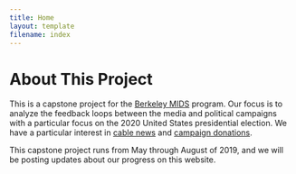 ```yaml
---
title: Home
layout: template
filename: index
--- 
```


# About This Project

This is a capstone project for the [Berkeley MIDS](https://datascience.berkeley.edu/academics/) program. Our focus is to analyze the feedback loops between the media and political campaigns with a particular focus on the 2020 United States presidential election. We have a particular interest in [cable news](https://fivethirtyeight.com/features/cable-news-is-covering-biden-as-much-as-every-other-democratic-candidate-combined/) and [campaign donations](https://projects.fivethirtyeight.com/2020-fundraising/).

This capstone project runs from May through August of 2019, and we will be posting updates about our progress on this website.

